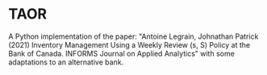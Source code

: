 # TAOR
A Python implementation of the paper: "Antoine Legrain, Johnathan Patrick (2021) Inventory Management Using a Weekly Review (s, S) Policy at the Bank of Canada. INFORMS Journal on Applied Analytics" with some adaptations to an alternative bank.

